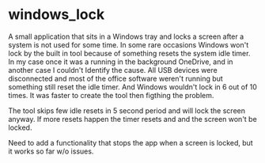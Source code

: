 # windows_lock

A small application that sits in a Windows tray and locks a screen after a system is not used for some time.
In some rare occasions Windows won't lock by the built in tool because of something resets the system idle timer.
In my case once it was a running in the background OneDrive, and in another case I couldn't Identify the cause.
All USB devices were disconnected and most of the office software weren't running but something still reset the idle timer.
And Windows wouldn't lock in 6 out of 10 times.
It was faster to create the tool then figthing the problem.

The tool skips few idle resets in 5 second period and will lock the screen anyway.
If more resets happen the timer resets and and the screen won't be locked.

Need to add a functionality that stops the app when a screen is locked, but it works so far w/o issues.
